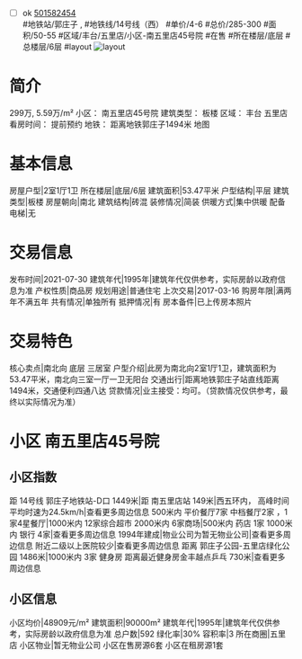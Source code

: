 - [ ] ok [501582454](https://bj.5i5j.com/ershoufang/501582454.html)  
 #地铁站/郭庄子 ,  #地铁线/14号线（西）
#单价/4-6 #总价/285-300 #面积/50-55   #区域/丰台/五里店/小区-南五里店45号院 #在售 #所在楼层/底层 #总楼层/6层 #layout 
![layout](http://image2a.5i5j.com/bdir/layout/e0430ab789094c1795488ac717267775.jpg_P5.jpg) 
# 简介 
 299万,  5.59万/m² 
小区： 南五里店45号院
建筑类型： 板楼
区域： 丰台 五里店
看房时间： 提前预约
地铁： 距离地铁郭庄子1494米 地图
# 基本信息 
 房屋户型|2室1厅1卫
所在楼层|底层/6层
建筑面积|53.47平米
户型结构|平层
建筑类型|板楼
房屋朝向|南北
建筑结构|砖混
装修情况|简装
供暖方式|集中供暖
配备电梯|无
# 交易信息 
 发布时间|2021-07-30
建筑年代|1995年|建筑年代仅供参考，实际房龄以政府信息为准
产权性质|商品房
规划用途|普通住宅
上次交易|2017-03-16
购房年限|满两年不满五年
共有情况|单独所有
抵押情况|有
房本备件|已上传房本照片
# 交易特色 
 核心卖点|南北向 底层 三居室
户型介绍|此房为南北向2室1厅1卫，建筑面积为53.47平米，南北向三室一厅一卫无阳台
交通出行|距离地铁郭庄子站直线距离1494米，交通便利四通八达
贷款情况|业主接受：均可。（贷款情况仅供参考，最终以实际情况为准）
# 小区 南五里店45号院
## 小区指数 
 距 14号线 郭庄子地铁站-D口 1449米|距 南五里店站 149米|西五环内， 高峰时间平均时速为24.5km/h|查看更多周边信息
500米内 平价餐厅7家
中档餐厅2家 ，1家4星餐厅|1000米内 12家综合超市
2000米内 6家商场|500米内 药店 1家
1000米内 银行 4家|查看更多周边信息
1994年建成|物业公司为暂无物业公司|查看更多周边信息
附近二级以上医院较少|查看更多周边信息
距离 郭庄子公园-五里店绿化公园 1486米|1000米内 3家 健身房
距离最近健身房金丰越点乒乓 730米|查看更多周边信息
## 小区信息 
 小区均价|48909元/m²
建筑面积|90000m²
建筑年代|1995年|建筑年代仅供参考，实际房龄以政府信息为准
总户数|592
绿化率|30%
容积率|3
所在商圈|五里店
小区物业|暂无物业公司
小区在售房源6套
小区在租房源1套
